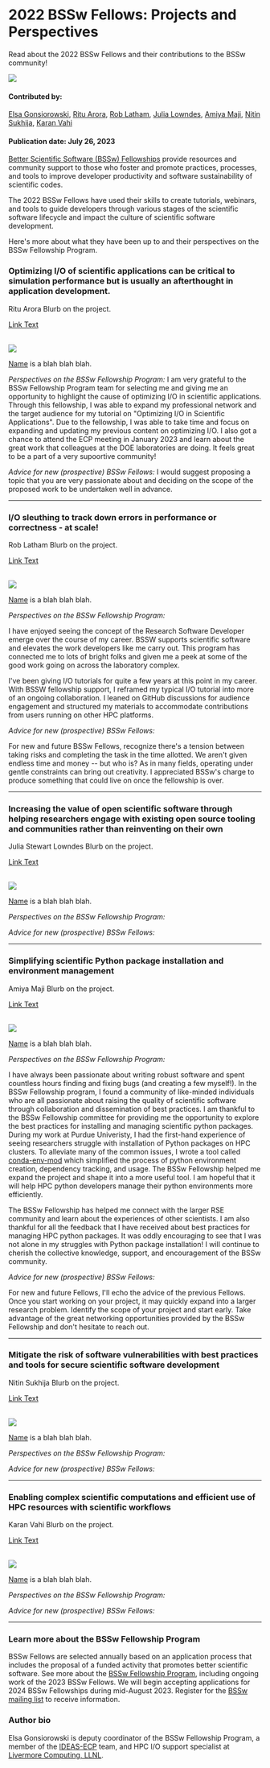 # 2022 BSSw Fellows: Projects and Perspectives

Read about the 2022 BSSw Fellows and their contributions to the BSSw community!

<img src='../../images/Blog_2307_BSSwFellows.png'>

#### Contributed by:
[Elsa Gonsiorowski](https://github.com/gonsie "Elsa Gonsiorowski's GitHub Profile"),
[Ritu Arora](https://github.com/ritua2 "Ritu Arora's GitHub Profile"),
[Rob Latham](https://github.com/roblatham00 "Rob Latham's GitHub Profile"),
[Julia Lowndes](https://github.com/jules32 "Julia Lowndes's GitHub Profile"),
[Amiya Maji](https://github.com/amaji "Amiya Maji's GitHub Profile"),
[Nitin Sukhija](https://github.com/ "Nitin Sukhija's GitHub Profile"),
[Karan Vahi](https://github.com/vahi "Karan Vahi's GitHub Profile")


#### Publication date: July 26, 2023

[Better Scientific Software (BSSw) Fellowships](https://bssw.io/fellowship) provide resources and community support to those who foster and promote practices, processes, and tools to improve developer productivity and software sustainability of scientific codes.

The 2022 BSSw Fellows have used their skills to create tutorials, webinars, and tools to guide developers through various stages of the scientific software lifecycle and impact the culture of scientific software development.

Here's more about what they have been up to and their perspectives on the BSSw Fellowship Program.

### Optimizing I/O of scientific applications can be critical to simulation performance but is usually an afterthought in application development.

Ritu Arora
Blurb on the project.

<a href="URL" class="link-row">Link Text</a>

<br>

<div class='fellow'>
<div class='img_div'>
  <img src='../../images/People_NAME.jpg' class='logo' />
</div>

<div class='short_bio'>
<p><a href="URL">Name</a> is a blah blah blah.
</p>
</div>
</div>

*Perspectives on the BSSw Fellowship Program:* I am very grateful to the BSSw Fellowship Program team for selecting me and giving me an opportunity to highlight the cause of optimizing I/O in scientific applications. Through this fellowship, I was able to expand my professional network and the target audience for my tutorial on "Optimizing I/O in Scientific Applications". Due to the fellowship, I was able to take time and focus on expanding and updating my previous content on optimizing I/O. I also got a chance to attend the ECP meeting in January 2023 and learn about the great work that colleagues at the DOE laboratories are doing. It feels great to be a part of a very supoortive community!

*Advice for new (prospective) BSSw Fellows:* I would suggest proposing a topic that you are very passionate about and deciding on the scope of the proposed work to be undertaken well in advance.


- - -

### I/O sleuthing to track down errors in performance or correctness - at scale!

Rob Latham
Blurb on the project.

<a href="URL" class="link-row">Link Text</a>

<br>

<div class='fellow'>
<div class='img_div'>
  <img src='../../images/People_NAME.jpg' class='logo' />
</div>

<div class='short_bio'>
<p><a href="URL">Name</a> is a blah blah blah.
</p>
</div>
</div>

*Perspectives on the BSSw Fellowship Program:*

I have enjoyed seeing the concept of the Research Software Developer emerge
over the course of my career.  BSSW supports scientific software and elevates
the work developers like me carry out.  This program has connected me to lots
of bright folks and given me a peek at some of the good work going on across
the laboratory complex.

I've been giving I/O tutorials for quite a few years at this point in my
career.  With BSSW fellowship support, I reframed my typical I/O tutorial into
more of an ongoing collaboration.  I leaned on GitHub discussions for audience
engagement and structured my materials to accommodate contributions from users
running on other HPC platforms.


*Advice for new (prospective) BSSw Fellows:*

For new and future BSSw Fellows, recognize there's a tension between taking
risks and completing the task in the time allotted.  We aren't given endless
time and money -- but who is? As in many fields, operating under gentle
constraints can bring out creativity.  I appreciated BSSw's charge to produce
something that could live on once the fellowship is over.

- - -

### Increasing the value of open scientific software through helping researchers engage with existing open source tooling and communities rather than reinventing on their own

Julia Stewart Lowndes
Blurb on the project.

<a href="URL" class="link-row">Link Text</a>

<br>

<div class='fellow'>
<div class='img_div'>
  <img src='../../images/People_NAME.jpg' class='logo' />
</div>

<div class='short_bio'>
<p><a href="URL">Name</a> is a blah blah blah.
</p>
</div>
</div>

*Perspectives on the BSSw Fellowship Program:*

*Advice for new (prospective) BSSw Fellows:*

- - -

### Simplifying scientific Python package installation and environment management

Amiya Maji
Blurb on the project.

<a href="URL" class="link-row">Link Text</a>

<br>

<div class='fellow'>
<div class='img_div'>
  <img src='../../images/People_NAME.jpg' class='logo' />
</div>

<div class='short_bio'>
<p><a href="URL">Name</a> is a blah blah blah.
</p>
</div>
</div>

*Perspectives on the BSSw Fellowship Program:*

I have always been passionate about writing robust software and spent countless hours finding
and fixing bugs (and creating a few myself!). In the BSSw Fellowship program, I found
a community of like-minded individuals who are all passionate about raising the quality of
scientific software through collaboration and dissemination of best practices. I am thankful to
the BSSw Fellowship committee for providing me the opportunity to explore the best practices for
installing and managing scientific python packages. During my work at Purdue Univeristy, I had the
first-hand experience of seeing researchers struggle with installation of Python packages on HPC
clusters. To alleviate many of the common issues, I wrote a tool called [conda-env-mod](https://github.com/amaji/conda-env-mod) which
simplified the process of python environment creation, dependency tracking, and usage. The BSSw
Fellowship helped me expand the project and shape it into a more useful tool. I am hopeful that it will
help HPC python developers manage their python environments more efficiently.

The BSSw Fellowship has helped me connect with the larger RSE community and learn about the
experiences of other scientists. I am also thankful for all the feedback that I have received
about best practices for managing HPC python packages. It was oddly encouraging to see that I was
not alone in my struggles with Python package installation! I will continue to cherish the collective
knowledge, support, and encouragement of the BSSw community.


*Advice for new (prospective) BSSw Fellows:*

For new and future Fellows, I'll echo the advice of the previous Fellows. Once you start working on
your project, it may quickly expand into a larger research problem. Identify the scope of your project and start early.
Take advantage of the great networking opportunities provided by the BSSw Fellowship and don't hesitate to reach out.

- - -

### Mitigate the risk of software vulnerabilities with best practices and tools for secure scientific software development

Nitin Sukhija
Blurb on the project.

<a href="URL" class="link-row">Link Text</a>

<br>

<div class='fellow'>
<div class='img_div'>
  <img src='../../images/People_NitinSukhija.jpg' class='logo' />
</div>

<div class='short_bio'>
<p><a href="URL">Name</a> is a blah blah blah.
</p>
</div>
</div>

*Perspectives on the BSSw Fellowship Program:*

*Advice for new (prospective) BSSw Fellows:*

- - -

### Enabling complex scientific computations and efficient use of HPC resources with scientific workflows

Karan Vahi
Blurb on the project.

<a href="URL" class="link-row">Link Text</a>

<br>

<div class='fellow'>
<div class='img_div'>
  <img src='../../images/People_VahiKaran.jpg' class='logo' />
</div>

<div class='short_bio'>
<p><a href="URL">Name</a> is a blah blah blah.
</p>
</div>
</div>

*Perspectives on the BSSw Fellowship Program:*

*Advice for new (prospective) BSSw Fellows:*

- - -

### Learn more about the BSSw Fellowship Program

BSSw Fellows are selected annually based on an application process that includes the proposal of a funded activity that promotes better scientific software. See more about the [BSSw Fellowship Program](https://bssw.io/fellowship), including ongoing work of the 2023 BSSw Fellows. We will begin accepting applications for 2024 BSSw Fellowships during mid-August 2023. Register for the [BSSw mailing list](https://bssw.io/pages/receive-our-email-digest) to receive information.

### Author bio

Elsa Gonsiorowski is deputy coordinator of the BSSw Fellowship Program, a member of the [IDEAS-ECP](https://ideas-productivity.org/ideas-ecp) team, and HPC I/O support specialist at [Livermore Computing, LLNL](https://hpc.llnl.gov/about-us).


<!---
Publish: yes
Pinned: no
Topics: Projects and organizations
RSS update: 2023-07-26
--->
